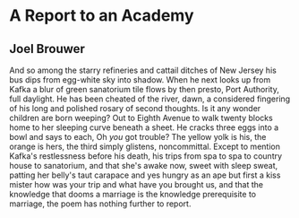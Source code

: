 # A Report to an Academy
## Joel Brouwer
And so among the starry refineries
and cattail ditches of New Jersey
his bus dips from egg-white sky into shadow.
When he next looks up from Kafka a blur
of green sanatorium tile flows by
then presto, Port Authority, full daylight.
He has been cheated of the river, dawn,
a considered fingering of his long
and polished rosary of second thoughts.
Is it any wonder children are born
weeping? Out to Eighth Avenue to walk
twenty blocks home to her sleeping curve
beneath a sheet. He cracks three eggs into
a bowl and says to each, Oh _you_ got trouble?
The yellow yolk is his, the orange is hers,
the third simply glistens, noncommittal.
Except to mention Kafka's restlessness
before his death, his trips from spa to spa
to country house to sanatorium,
and that she's awake now, sweet with sleep sweat,
patting her belly's taut carapace and yes
hungry as an ape but first a kiss mister
how was your trip and what have you brought us,
and that the knowledge that dooms a marriage
is the knowledge prerequisite to marriage,
the poem has nothing further to report.